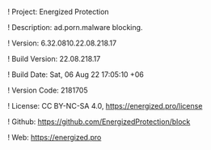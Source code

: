 ! Project: Energized Protection

! Description: ad.porn.malware blocking.

! Version: 6.32.0810.22.08.218.17

! Build Version: 22.08.218.17

! Build Date: Sat, 06 Aug 22 17:05:10 +06

! Version Code: 2181705

! License: CC BY-NC-SA 4.0, https://energized.pro/license

! Github: https://github.com/EnergizedProtection/block

! Web: https://energized.pro
